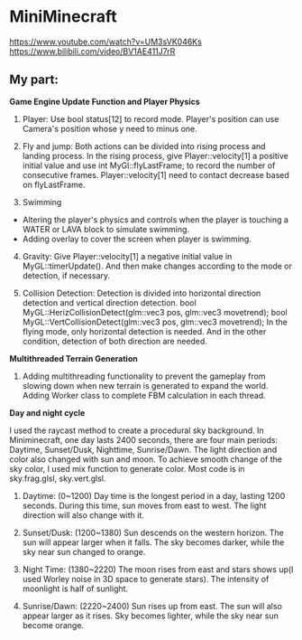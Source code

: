 MiniMinecraft
======================
https://www.youtube.com/watch?v=UM3sVK046Ks
https://www.bilibili.com/video/BV1AE411J7rR


My part:
--------------

**Game Engine Update Function and Player Physics**

1. Player: Use bool status[12] to record mode. Player's position can use Camera's position whose y need to minus one.

2. Fly and jump: Both actions can be divided into rising process and landing process. In the rising process, give Player::velocity[1] a positive initial value and use int MyGl::flyLastFrame; to record the number of consecutive frames. Player::velocity[1] need to contact decrease based on flyLastFrame.

3. Swimming
- Altering the player's physics and controls when the player is touching a WATER or LAVA block to simulate swimming.
- Adding overlay to cover the screen when player is swimming.

4. Gravity: Give Player::velocity[1] a negative initial value in MyGL::timerUpdate(). And then make changes according to the mode or detection, if necessary.

5. Collision Detection: Detection is divided into horizontal direction detection and vertical direction detection. 
bool MyGL::HerizCollisionDetect(glm::vec3 pos, glm::vec3 movetrend);
bool MyGL::VertCollisionDetect(glm::vec3 pos, glm::vec3 movetrend);
In the flying mode, only horizontal detection is needed. And in the other condition, detection of both direction are needed.

**Multithreaded Terrain Generation**
1. Adding multithreading functionality to prevent the gameplay from slowing down when new terrain is generated to expand the world. Adding Worker class to complete FBM calculation in each thread.

**Day and night cycle**

I used the raycast method to create a procedural sky background. 
In Miniminecraft, one day lasts 2400 seconds, there are four main periods: Daytime, Sunset/Dusk, Nighttime, Sunrise/Dawn. The light direction and color also changed with sun and moon. To achieve smooth change of the sky color, I used mix function to generate color.
Most code is in sky.frag.glsl, sky.vert.glsl.

1. Daytime: (0~1200)
   Day time is the longest period in a day, lasting 1200 seconds. During this time, sun moves from east to west. The light direction will also change with it.

2. Sunset/Dusk: (1200~1380)
   Sun descends on the western horizon. The sun will appear larger when it falls. The sky becomes darker, while the sky near sun changed to orange.

3. Night Time: (1380~2220)
   The moon rises from east and stars shows up(I used Worley noise in 3D space to generate stars). The intensity of moonlight is half of sunlight. 

4. Sunrise/Dawn: (2220~2400)
   Sun rises up from east. The sun will also appear larger as it rises. Sky becomes lighter, while the sky near sun become orange.
